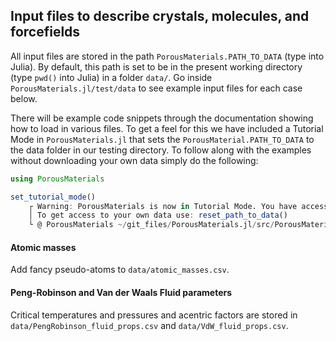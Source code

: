 ## Input files to describe crystals, molecules, and forcefields

All input files are stored in the path `PorousMaterials.PATH_TO_DATA` (type into Julia). By default, this path is set to be in the present working directory (type `pwd()` into Julia) in a folder `data/`. Go inside `PorousMaterials.jl/test/data` to see example input files for each case below.

There will be example code snippets through the documentation showing how to load in various files. To get a feel for this we have included a Tutorial Mode in `PorousMaterials.jl` that sets the `PorousMaterial.PATH_TO_DATA` to the data folder in our testing directory. To follow along with the examples without downloading your own data simply do the following:

```julia
using PorousMaterials

set_tutorial_mode()
    ┌ Warning: PorousMaterials is now in Tutorial Mode. You have access to the testing data to experiment with PorousMaterials.
    │ To get access to your own data use: reset_path_to_data()
    └ @ PorousMaterials ~/git_files/PorousMaterials.jl/src/PorousMaterials.jl:75
```

#### Atomic masses

Add fancy pseudo-atoms to `data/atomic_masses.csv`.

#### Peng-Robinson and Van der Waals Fluid parameters

Critical temperatures and pressures and acentric factors are stored in `data/PengRobinson_fluid_props.csv` and `data/VdW_fluid_props.csv`.
